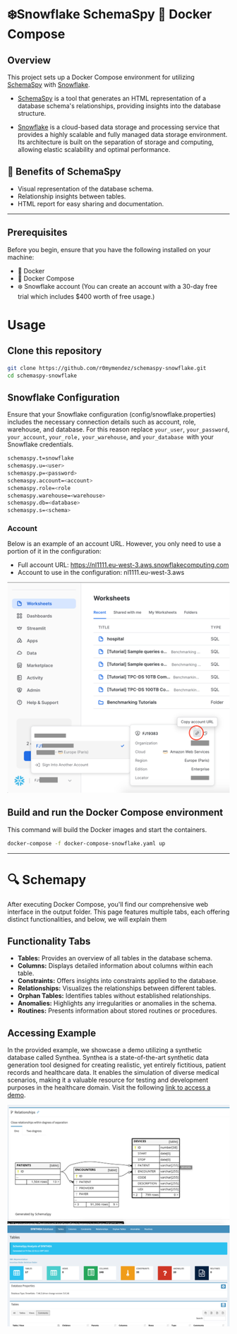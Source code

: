 # ❄️Snowflake SchemaSpy  🐳 Docker Compose

## Overview

This project sets up a Docker Compose environment for utilizing [SchemaSpy](https://schemaspy.org/) with [Snowflake](https://www.snowflake.com/es/). 

* [SchemaSpy](https://schemaspy.org/) is a tool that generates an HTML representation of a database schema's relationships, providing insights into the database structure.

* [Snowflake](https://www.snowflake.com/es/) is a cloud-based data storage and processing service that provides a highly scalable and fully managed data storage environment. Its architecture is built on the separation of storage and computing, allowing elastic scalability and optimal performance.


## 🚀 Benefits of SchemaSpy
* Visual representation of the database schema.
* Relationship insights between tables.
* HTML report for easy sharing and documentation.


---

## Prerequisites

Before you begin, ensure that you have the following installed on your machine:

- 🐳 Docker
- 🐙 Docker Compose
- ❄️ Snowflake account (You can create an account with a 30-day free trial which includes $400 worth of free usage.)
  
# Usage

## Clone this repository

   ```bash
   git clone https://github.com/r0mymendez/schemaspy-snowflake.git
   cd schemaspy-snowflake
   ```
## Snowflake Configuration
Ensure that your Snowflake configuration (config/snowflake.properties) includes the necessary connection details such as account, role, warehouse, and database.
For this reason replace `your_user`, `your_password`, `your_account`, `your_role,` `your_warehouse`, and `your_database `with your Snowflake credentials.

```bash
schemaspy.t=snowflake
schemaspy.u=<user>
schemaspy.p=<password>
schemaspy.account=<account>
schemaspy.role=<role
schemaspy.warehouse=<warehouse>
schemaspy.db=<database>
schemaspy.s=<schema>
```

### Account 
Below is an example of an account URL. However, you only need to use a portion of it in the configuration:

* Full account URL: https://nl1111.eu-west-3.aws.snowflakecomputing.com
* Account to use in the configuration: nl1111.eu-west-3.aws

![snowflake account](img/account.png)


## Build and run the Docker Compose environment
This command will build the Docker images and start the containers.

```bash
docker-compose -f docker-compose-snowflake.yaml up
```

---

# 🔍 Schemapy
After executing Docker Compose, you'll find our comprehensive web interface in the output folder. This page features multiple tabs, each offering distinct functionalities, and below, we will explain them

## Functionality Tabs
* **Tables:** Provides an overview of all tables in the database schema.
* **Columns:** Displays detailed information about columns within each table.
* **Constraints:** Offers insights into constraints applied to the database.
* **Relationships:** Visualizes the relationships between different tables.
* **Orphan Tables:** Identifies tables without established relationships.
* **Anomalies:** Highlights any irregularities or anomalies in the schema.
* **Routines:** Presents information about stored routines or procedures.

## Accessing Example

In the provided example, we showcase a demo utilizing a synthetic database called Synthea. Synthea is a state-of-the-art synthetic data generation tool designed for creating realistic, yet entirely fictitious, patient records and healthcare data. It enables the simulation of diverse medical scenarios, making it a valuable resource for testing and development purposes in the healthcare domain.
Visit the following [link to access a demo](https://r0mymendez.github.io/schemaspy-snowflake). 

![](img/Schemapy-DER.png)
![](img/Schemapy-tables_summary.png)
